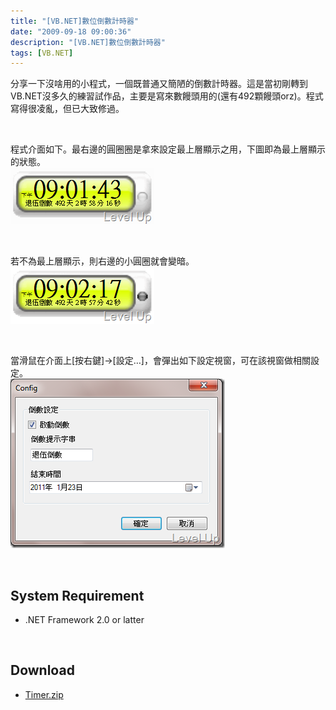 ```yaml
---
title: "[VB.NET]數位倒數計時器"
date: "2009-09-18 09:00:36"
description: "[VB.NET]數位倒數計時器"
tags: [VB.NET]
---
```


<p>分享一下沒啥用的小程式，一個既普通又簡陋的倒數計時器。這是當初剛轉到VB.NET沒多久的練習試作品，主要是寫來數饅頭用的(還有492顆饅頭orz)。程式寫得很凌亂，但已大致修過。</p><p> </p><p>程式介面如下。最右邊的圓圈圈是拿來設定最上層顯示之用，下圖即為最上層顯示的狀態。 <br /><img style="border-right-width: 0px; display: inline; border-top-width: 0px; border-bottom-width: 0px; border-left-width: 0px" title="image" border="0" alt="image" width="230" height="91" src="\images\posts\10699\image_thumb.png" /></a></p><p> </p><p>若不為最上層顯示，則右邊的小圓圈就會變暗。 <br /><a rel="lightbox" href="http://files.dotblogs.com.tw/larrynung/0909/VB.NET_12A68/image_6.png"><img style="border-right-width: 0px; display: inline; border-top-width: 0px; border-bottom-width: 0px; border-left-width: 0px" title="image" border="0" alt="image" width="230" height="91" src="\images\posts\10699\image_thumb_2.png" /></a></p><p> </p><p>當滑鼠在介面上[按右鍵]→[設定…]，會彈出如下設定視窗，可在該視窗做相關設定。 <br /><a rel="lightbox" href="http://files.dotblogs.com.tw/larrynung/0909/VB.NET_12A68/image_8.png"><img style="border-right-width: 0px; display: inline; border-top-width: 0px; border-bottom-width: 0px; border-left-width: 0px" title="image" border="0" alt="image" width="343" height="271" src="\images\posts\10699\image_thumb_3.png" /></a> </p><p> </p><h2>System Requirement</h2><ul><li>.NET Framework 2.0 or latter</li></ul><p> </p><h2>Download</h2><ul><li><a href="http://Files.Dotblogs.com.tw/larrynung/0909/20099189123121.zip">Timer.zip</li></ul>
